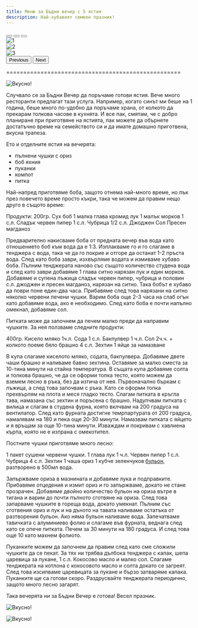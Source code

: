 ```yaml
---
title: Меню за Бъдни вечер с 5 ястия
description: Най-хубавият семеен празник!
---
```


<div id="carouselExampleIndicators" class="carousel slide">
  <div class="carousel-indicators">
    <button type="button" data-bs-target="#carouselExampleIndicators" data-bs-slide-to="0" class="active" aria-current="true" aria-label="Slide 1"></button>
    <button type="button" data-bs-target="#carouselExampleIndicators" data-bs-slide-to="1" aria-label="Slide 2"></button>
    <button type="button" data-bs-target="#carouselExampleIndicators" data-bs-slide-to="2" aria-label="Slide 3"></button>
  </div>
  <div class="carousel-inner">
    <div class="carousel-item active">
      <img src="/images/2019/12/93F25371-0DE4-4B47-B5BD-ECF8FE3CC9C3.jpeg" class="d-block w-100" alt="1">
    </div>
    <div class="carousel-item">
      <img src="/images/2019/12/64CA07F9-328C-4627-AA73-34FA4A8576F9.jpeg" class="d-block w-100" alt="2">
    </div>
    <div class="carousel-item">
      <img src="/images/2019/12/E57C3A75-630C-4731-955F-6D966E8B8EA9.jpeg" class="d-block w-100" alt="3">
    </div>
  </div>
  <button class="carousel-control-prev" type="button" data-bs-target="#carouselExampleIndicators" data-bs-slide="prev">
    <span class="carousel-control-prev-icon" aria-hidden="true"></span>
    <span class="visually-hidden">Previous</span>
  </button>
  <button class="carousel-control-next" type="button" data-bs-target="#carouselExampleIndicators" data-bs-slide="next">
    <span class="carousel-control-next-icon" aria-hidden="true"></span>
    <span class="visually-hidden">Next</span>
  </button>
</div>

===================================================

![Вкусно!](/images/2019/12/93F25371-0DE4-4B47-B5BD-ECF8FE3CC9C3.jpeg "Да Ви е сладко!")

Случвало се за Бъдни Вечер да поръчаме готови ястия. Вече много ресторанти предлагат тази услуга. Например, когато синът ми беше на 1 година, беше много по-удобно да поръчаме храна, от колкото да прекарам толкова часове в кухнята. И все пак, смятам, че с добро планиране при приготвяне на ястията, пак можете да обърнете достатъчно време на семейството си и да имате домашно приготвена, вкусна трапеза.

Ето и отделните ястия на вечерята:
- пълнени чушки с ориз
- боб яхния
- пуканки
- компот
- питка

Най-напред приготвяме боба, защото отнема най-много време, но пък през повечето време просто къкри, така че можем да правим нещо друго в същото време:

Продукти:
200гр. Сух боб
1 малка глава кромид лук
1 малък морков
1 с.л. Сладък червен пипер
1 с.л. Чубрица
1/2 с.л. Джоджен
Сол
Пресен магданоз

Предварително накисваме боба от предната вечер във вода като отношението боб към вода да е 1:3. Изплакваме го и го слагаме в тенджера с вода, така че да го покрие и отгоре да останат 1-2 пръста вода. След като боба заври, изхвърляме водата и измиваме хубаво боба. Пълним тенджерата наново със същото количество студена вода и след като заври добавяме 1 глава ситно нарязан лук и един морков. Добавяме и супена лъжица сладък червен пипер, чубрица и половин с.л. джоджен и пресен магданоз, нарязан на ситно. Така бобът е хубаво да поври поне един-два часа. Прибавяме след това нарязани на ситно няколко червени печени чушки. Варим боба още 2-3 часа на слаб огън като добавяме вода, ако е необходимо. След като боба е почти напълно омекнал, добавяме сол.

Питката може да започнем да печем малко преди да направим чушките. За нея ползваме следните продукти:

400гр. Кисело мляко
1ч.л. Сода
1 с.л. Бакпулвер
1 ч.л. Сол
2ч.ч. + колкото поеме бяло брашно
4 с.л. Зехтин
1 яйце за намазване

В купа слагаме киселото мляко, содата, бакпулвера. Добавяме двете чаши брашно и наливаме бавно зехтина. Оставяме за малко сместа за 10-тина минути на стайна температура. В същата купа добавяме солта и толкова брашно, че да се оформи топка тесто, която можем да вземем лесно в ръка, без да изтича от нея. Първоначално бъркам с лъжица, а след това започвам с ръка. Като се оформи топка прехвърлям на плота и меся гладко тесто. Слагам питката в кръгла тава, намазана със зехтин и поръсена с брашно. Надупчвам питката с вилица и слагам в студена фурна, която вклчвам на 200 градуса на вентилатор. След като фурната достигне темрпартурата от 200 градуса, намалявам на 180 и пека още 20-30 минути. Намазвам питката с яйцето и я връщам за още 10-тина минути. Изваждам и покривам с хавлиена кърпа, която не е изпрана с омекотител.

Постните чушки приготвяме много лесно:

1 пакет сушени червени чушки.
1 глава лук
1 ч.л. Червен пипер
1 с.л. Чубрица
4 с.л. Зехтин
1 чаша ориз
1 кубче зеленчуков <a href="https://www.zoya.bg/Зеленчуков-бульон-–-кубчета-–-10-бр.6059">бульон</a>, разтворено в 500мл вода.

Запържваме ориза в мазнината и добавяме лука и подправките. Прибавяме отцедения и измит ориз и го запържваме, докато не стане прозрачен. Добавяме двойно количество бульон на ориза вътре в тигана и варим до почти пълното сготвяне на ориза. След това запарваме чушките в гореща вода, докато умекнат. Пълним със сготвения ориз и лук и на дъното на тавата наливаме остатъка от разтворения бульон. Ако няма бульон наливаме вода. Запечатваме тавичката с алуминиево фолио и слагаме във фурната, веднага след като се опече питката. Печем за 30 минути на 180 градуса. И след това още 10 като махнем фолиото.

Пуканките можем да започнем да правим след като сме сложили чушките да се пекат. За тях ни трябва дълбока тенджера с капак, шепа царевица за пукане, 1 с.л. Кокосово масло и малко сол. Слагаме тенджерата на котлона с кокосовото масло и солта докато се загреят. След това изсипваме царевицата за пукане и бързо затваряме капака. Пуканките ще са готови скоро. Раздрусвайте тенджерата периодично, защото много лесно загарят.

Така вечерята ни за Бъдни Вечер е готова! Весел празник.

![Вкусно!](/images/2019/12/64CA07F9-328C-4627-AA73-34FA4A8576F9.jpeg "Да Ви е сладко!")

![Вкусно!](/images/2019/12/E57C3A75-630C-4731-955F-6D966E8B8EA9.jpeg "Да Ви е сладко!")
